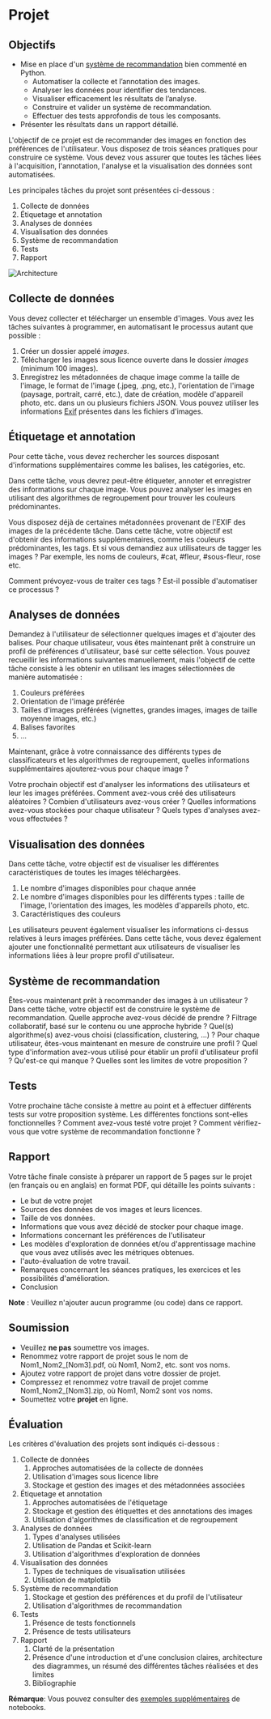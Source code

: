 # Projet

## Objectifs

- Mise en place d'un [système de recommandation](https://en.wikipedia.org/wiki/Recommender_system) bien commenté en Python. 
  - Automatiser la collecte et l’annotation des images.
  - Analyser les données pour identifier des tendances.  
  - Visualiser efficacement les résultats de l’analyse.  
  - Construire et valider un système de recommandation.  
  - Effectuer des tests approfondis de tous les composants.  
- Présenter les résultats dans un rapport détaillé.  


L'objectif de ce projet est de recommander des images en fonction des préférences
de l'utilisateur. Vous disposez de trois séances pratiques pour construire ce système. Vous devez vous assurer que toutes les tâches liées à l'acquisition, l'annotation, l'analyse et la visualisation des données sont automatisées.

Les principales tâches du projet sont présentées ci-dessous :

1.  Collecte de données
2.  Étiquetage et annotation
3.  Analyses de données
4.  Visualisation des données
5.  Système de recommandation
6.  Tests
7.  Rapport


![Architecture](../../images/Project-Architecture.png "Architecture")

## Collecte de données

Vous devez collecter et télécharger un ensemble d'images. Vous avez les tâches suivantes à programmer, en automatisant le processus autant que possible :

1.  Créer un dossier appelé *images*.
2.  Télécharger les images sous licence ouverte dans le dossier *images* (minimum 100
    images).
3.  Enregistrez les métadonnées de chaque image comme la taille de l'image, le format de l'image (.jpeg,
    .png, etc.), l'orientation de l'image (paysage, portrait, carré, etc.),
    date de création, modèle d'appareil photo, etc. dans un ou plusieurs fichiers JSON. Vous pouvez utiliser les informations [Exif](https://en.wikipedia.org/wiki/Exif) présentes dans les fichiers d'images.

## Étiquetage et annotation

Pour cette tâche, vous devez rechercher les sources disposant d'informations supplémentaires
comme les balises, les catégories, etc.

Dans cette tâche, vous devrez peut-être étiqueter, annoter et enregistrer
des informations sur chaque image. Vous pouvez analyser les images en utilisant
des algorithmes de regroupement pour trouver les couleurs prédominantes.

Vous disposez déjà de certaines métadonnées provenant de l'EXIF des images de la précédente
tâche. Dans cette tâche, votre objectif est d'obtenir des informations supplémentaires, comme
les couleurs prédominantes, les tags. Et si vous demandiez aux utilisateurs de tagger les images ?
Par exemple, les noms de couleurs, \#cat, \#fleur, \#sous-fleur, rose etc.

Comment prévoyez-vous de traiter ces tags ? Est-il possible d'automatiser ce
processus ?

## Analyses de données

Demandez à l'utilisateur de sélectionner quelques images et d'ajouter des balises. Pour chaque utilisateur, vous êtes
maintenant prêt à construire un profil de préférences d'utilisateur, basé sur cette sélection.
Vous pouvez recueillir les informations suivantes manuellement, mais l'objectif de
cette tâche consiste à les obtenir en utilisant les images sélectionnées de manière automatisée : 

1.  Couleurs préférées
2.  Orientation de l'image préférée
3.  Tailles d'images préférées (vignettes, grandes images, images de taille moyenne
    images, etc.)
4.  Balises favorites
5.  \...

Maintenant, grâce à votre connaissance des différents types de classificateurs et
les algorithmes de regroupement, quelles informations supplémentaires ajouterez-vous pour chaque
image ?

Votre prochain objectif est d'analyser les informations des utilisateurs et leur
les images préférées. Comment avez-vous créé des utilisateurs aléatoires ? Combien d'utilisateurs avez-vous
créer ? Quelles informations avez-vous stockées pour chaque utilisateur ? Quels types d'analyses avez-vous effectuées ?

## Visualisation des données

Dans cette tâche, votre objectif est de visualiser les différentes caractéristiques de
toutes les images téléchargées.

1.  Le nombre d'images disponibles pour chaque année
2.  Le nombre d'images disponibles pour les différents types : taille de l'image,
    l'orientation des images, les modèles d'appareils photo, etc. 
3.  Caractéristiques des couleurs

Les utilisateurs peuvent également visualiser les informations ci-dessus relatives à leurs images préférées. Dans cette tâche, vous devez également ajouter une fonctionnalité permettant aux utilisateurs de visualiser les informations liées à leur propre profil d'utilisateur.

## Système de recommandation

Êtes-vous maintenant prêt à recommander des images à un utilisateur ? Dans cette tâche, votre objectif est de construire le système de recommandation. Quelle approche avez-vous décidé de prendre ? Filtrage collaboratif, basé sur le contenu ou une approche hybride ? Quel(s) algorithme(s) avez-vous choisi (classification, clustering, ...) ? Pour chaque utilisateur, êtes-vous maintenant en mesure de construire une profil ? Quel type d'information avez-vous utilisé pour établir un profil d'utilisateur profil ? Qu'est-ce qui manque ? Quelles sont les limites de votre proposition ?

## Tests

Votre prochaine tâche consiste à mettre au point et à effectuer différents tests sur votre proposition système. Les différentes fonctions sont-elles fonctionnelles ? Comment avez-vous testé votre projet ? Comment vérifiez-vous que votre système de recommandation fonctionne ?

## Rapport

Votre tâche finale consiste à préparer un rapport de 5 pages sur le projet (en français ou en anglais) en format PDF, qui détaille les points suivants :

- Le but de votre projet
- Sources des données de vos images et leurs licences.
- Taille de vos données.
- Informations que vous avez décidé de stocker pour chaque image.
- Informations concernant les préférences de l'utilisateur
- Les modèles d'exploration de données et/ou d'apprentissage machine que vous avez utilisés avec les métriques obtenues.
- l'auto-évaluation de votre travail.
- Remarques concernant les séances pratiques, les exercices et les possibilités d'amélioration.
- Conclusion

**Note** : Veuillez n'ajouter aucun programme (ou code) dans ce rapport.

## Soumission

- Veuillez **ne pas** soumettre vos images.
- Renommez votre rapport de projet sous le nom de Nom1\_Nom2\_\[Nom3\].pdf, où Nom1, Nom2, etc. sont vos noms.
- Ajoutez votre rapport de projet dans votre dossier de projet.
- Compressez et renommez votre travail de projet comme Nom1\_Nom2\_\[Nom3\].zip, où Nom1, Nom2 sont vos noms.
- Soumettez votre **projet** en ligne.

## Évaluation


Les critères d'évaluation des projets sont indiqués ci-dessous : 

1.  Collecte de données
    1. Approches automatisées de la collecte de données
    2. Utilisation d'images sous licence libre
    3. Stockage et gestion des images et des métadonnées associées
2.  Étiquetage et annotation
    1. Approches automatisées de l'étiquetage
    2. Stockage et gestion des étiquettes et des annotations des images
    3. Utilisation d'algorithmes de classification et de regroupement
3.  Analyses de données
    1. Types d'analyses utilisées
    2. Utilisation de Pandas et Scikit-learn
    3. Utilisation d'algorithmes d'exploration de données
4.  Visualisation des données
    1. Types de techniques de visualisation utilisées
    2. Utilisation de matplotlib
5.  Système de recommandation
    1. Stockage et gestion des préférences et du profil de l'utilisateur
    2. Utilisation d'algorithmes de recommandation
6.  Tests
    1. Présence de tests fonctionnels
    2. Présence de tests utilisateurs
7.  Rapport
    1. Clarté de la présentation
    2. Présence d'une introduction et d'une conclusion claires, architecture
        des diagrammes, un résumé des différentes tâches réalisées et des limites
    3. Bibliographie

**Rémarque**: Vous pouvez consulter des [exemples supplémentaires](../../examples) de notebooks.
